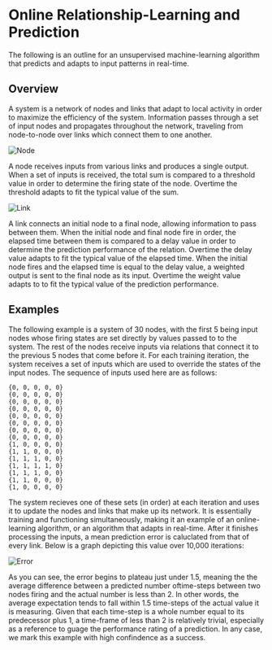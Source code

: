 # Online Relationship-Learning and Prediction

The following is an outline for an unsupervised machine-learning algorithm that predicts and adapts to input patterns in real-time.

## Overview

A system is a network of nodes and links that adapt to local activity in order to maximize the efficiency of the system. Information passes through a set of input nodes and propagates throughout the network, traveling from node-to-node over links which connect them to one another.

![Node](https://github.com/CarsonScott/Online-Relationship-Learning/blob/master/img/Node.png)

A node receives inputs from various links and produces a single output. When a set of inputs is received, the total sum is compared to a threshold value in order to determine the firing state of the node. Overtime the threshold adapts to fit the typical value of the sum.

![Link](https://github.com/CarsonScott/Online-Relationship-Learning/blob/master/img/Link.png)

A link connects an initial node to a final node, allowing information to pass between them. When the initial node and final node fire in order, the elapsed time between them is compared to a delay value in order to determine the prediction performance of the relation. Overtime the delay value adapts to fit the typical value of the elapsed time. When the initial node fires and the elapsed time is equal to the delay value, a weighted output is sent to the final node as its input. Overtime the weight value adapts to to fit the typical value of the prediction performance.

## Examples

The following example is a system of 30 nodes, with the first 5 being input nodes whose firing states are set directly by values passed to to the system. The rest of the nodes receive inputs via relations that connect it to the previous 5 nodes that come before it. For each training iteration, the system receives a set of inputs which are used to override the states of the input nodes. The sequence of inputs used here are as follows:

	{0, 0, 0, 0, 0}
	{0, 0, 0, 0, 0}
	{0, 0, 0, 0, 0}
	{0, 0, 0, 0, 0}
	{0, 0, 0, 0, 0}
	{0, 0, 0, 0, 0}
	{0, 0, 0, 0, 0}
	{0, 0, 0, 0, 0}
	{1, 0, 0, 0, 0}
	{1, 1, 0, 0, 0}
	{1, 1, 1, 0, 0}
	{1, 1, 1, 1, 0}
	{1, 1, 1, 0, 0}
	{1, 1, 0, 0, 0}
	{1, 0, 0, 0, 0}
  
The system recieves one of these sets (in order) at each iteration and uses it to update the nodes and links that make up its network. It is essentially training and functioning simultaneously, making it an example of an online-learning algorithm, or an algorithm that adapts in real-time. After it finishes processing the inputs, a mean prediction error is caluclated from that of every link. Below is a graph depicting this value over 10,000 iterations:
  
![Error](https://github.com/CarsonScott/Online-Relationship-Learning/blob/master/img/Error%20rate.PNG)

As you can see, the error begins to plateau just under 1.5, meaning the the average difference between a predicted number oftime-steps between two nodes firing and the actual number is less than 2. In other words, the average expectation tends to fall within 1.5 time-steps of the actual value it is measuring. Given that each time-step is a whole number equal to its predecessor plus 1, a time-frame of less than 2 is relatively trivial, especially as a reference to guage the performance rating of a prediction. In any case, we mark this example with high confindence as a success. 
